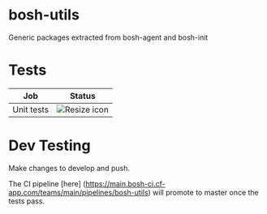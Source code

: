# bosh-utils
Generic packages extracted from bosh-agent and bosh-init

# Tests

Job            | Status  
:------------: | -------------
Unit tests     | ![Resize icon][badge-test-unit] 

[badge-test-unit]: https://main.bosh-ci.cf-app.com/api/v1/teams/main/pipelines/bosh-utils/jobs/test-unit/badge

# Dev Testing
Make changes to develop and push.

The CI pipeline [here] (https://main.bosh-ci.cf-app.com/teams/main/pipelines/bosh-utils) will promote to master once the tests pass.
